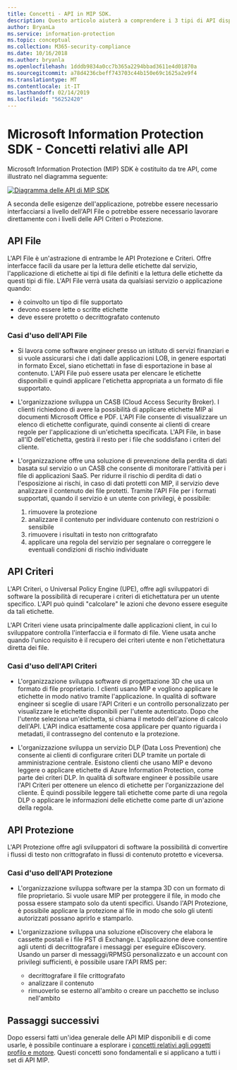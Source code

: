 ```yaml
---
title: Concetti - API in MIP SDK.
description: Questo articolo aiuterà a comprendere i 3 tipi di API disponibili in MIP SDK, le relazioni esistenti tra loro e i casi d'uso per ognuna.
author: BryanLa
ms.service: information-protection
ms.topic: conceptual
ms.collection: M365-security-compliance
ms.date: 10/16/2018
ms.author: bryanla
ms.openlocfilehash: 1dddb9834a0cc7b365a2294bbad3611e4d01870a
ms.sourcegitcommit: a78d4236cbeff743703c44b150e69c1625a2e9f4
ms.translationtype: MT
ms.contentlocale: it-IT
ms.lasthandoff: 02/14/2019
ms.locfileid: "56252420"
---
```

# <a name="microsoft-information-protection-sdk---api-concepts"></a>Microsoft Information Protection SDK - Concetti relativi alle API

Microsoft Information Protection (MIP) SDK è costituito da tre API, come illustrato nel diagramma seguente:

[![Diagramma delle API di MIP SDK](media/concept-apis-use-cases/mip-sdk-components.png)](media/concept-apis-use-cases/mip-sdk-components.png#lightbox)

A seconda delle esigenze dell'applicazione, potrebbe essere necessario interfacciarsi a livello dell'API File o potrebbe essere necessario lavorare direttamente con i livelli delle API Criteri o Protezione.

## <a name="file-api"></a>API File

L'API File è un'astrazione di entrambe le API Protezione e Criteri. Offre interfacce facili da usare per la lettura delle etichette dal servizio, l'applicazione di etichette ai tipi di file definiti e la lettura delle etichette da questi tipi di file. L'API File verrà usata da qualsiasi servizio o applicazione quando:

- è coinvolto un tipo di file supportato
- devono essere lette o scritte etichette
- deve essere protetto o decrittografato contenuto

### <a name="file-api-use-cases"></a>Casi d'uso dell'API File

- Si lavora come software engineer presso un istituto di servizi finanziari e si vuole assicurarsi che i dati dalle applicazioni LOB, in genere esportati in formato Excel, siano etichettati in fase di esportazione in base al contenuto. L'API File può essere usata per elencare le etichette disponibili e quindi applicare l'etichetta appropriata a un formato di file supportato.

- L'organizzazione sviluppa un CASB (Cloud Access Security Broker). I clienti richiedono di avere la possibilità di applicare etichette MIP ai documenti Microsoft Office e PDF. L'API File consente di visualizzare un elenco di etichette configurate, quindi consente ai clienti di creare regole per l'applicazione di un'etichetta specificata. L'API File, in base all'ID dell'etichetta, gestirà il resto per i file che soddisfano i criteri del cliente.

- L'organizzazione offre una soluzione di prevenzione della perdita di dati basata sul servizio o un CASB che consente di monitorare l'attività per i file di applicazioni SaaS. Per ridurre il rischio di perdita di dati o l'esposizione ai rischi, in caso di dati protetti con MIP, il servizio deve analizzare il contenuto dei file protetti. Tramite l'API File per i formati supportati, quando il servizio è un utente con privilegi, è possibile:

  1. rimuovere la protezione
  2. analizzare il contenuto per individuare contenuto con restrizioni o sensibile
  3. rimuovere i risultati in testo non crittografato
  4. applicare una regola del servizio per segnalare o correggere le eventuali condizioni di rischio individuate

## <a name="policy-api"></a>API Criteri

L'API Criteri, o Universal Policy Engine (UPE), offre agli sviluppatori di software la possibilità di recuperare i criteri di etichettatura per un utente specifico. L'API può quindi "calcolare" le azioni che devono essere eseguite da tali etichette.

L'API Criteri viene usata principalmente dalle applicazioni client, in cui lo sviluppatore controlla l'interfaccia e il formato di file. Viene usata anche quando l'unico requisito è il recupero dei criteri utente e non l'etichettatura diretta dei file. 

### <a name="policy-api-use-cases"></a>Casi d'uso dell'API Criteri

- L'organizzazione sviluppa software di progettazione 3D che usa un formato di file proprietario. I clienti usano MIP e vogliono applicare le etichette in modo nativo tramite l'applicazione. In qualità di software engineer si sceglie di usare l'API Criteri e un controllo personalizzato per visualizzare le etichette disponibili per l'utente autenticato. Dopo che l'utente seleziona un'etichetta, si chiama il metodo dell'azione di calcolo dell'API. L'API indica esattamente cosa applicare per quanto riguarda i metadati, il contrassegno del contenuto e la protezione.

- L'organizzazione sviluppa un servizio DLP (Data Loss Prevention) che consente ai clienti di configurare criteri DLP tramite un portale di amministrazione centrale. Esistono clienti che usano MIP e devono leggere o applicare etichette di Azure Information Protection, come parte dei criteri DLP. In qualità di software engineer è possibile usare l'API Criteri per ottenere un elenco di etichette per l'organizzazione del cliente. È quindi possibile leggere tali etichette come parte di una regola DLP o applicare le informazioni delle etichette come parte di un'azione della regola.

## <a name="protection-api"></a>API Protezione

L'API Protezione offre agli sviluppatori di software la possibilità di convertire i flussi di testo non crittografato in flussi di contenuto protetto e viceversa.

### <a name="protection-api-use-cases"></a>Casi d'uso dell'API Protezione

- L'organizzazione sviluppa software per la stampa 3D con un formato di file proprietario. Si vuole usare MIP per proteggere il file, in modo che possa essere stampato solo da utenti specifici. Usando l'API Protezione, è possibile applicare la protezione al file in modo che solo gli utenti autorizzati possano aprirlo e stamparlo. 

- L'organizzazione sviluppa una soluzione eDiscovery che elabora le cassette postali e i file PST di Exchange. L'applicazione deve consentire agli utenti di decrittografare i messaggi per eseguire eDiscovery. Usando un parser di messaggi/RPMSG personalizzato e un account con privilegi sufficienti, è possibile usare l'API RMS per:
  - decrittografare il file crittografato
  - analizzare il contenuto
  - rimuoverlo se esterno all'ambito o creare un pacchetto se incluso nell'ambito

## <a name="next-steps"></a>Passaggi successivi

Dopo essersi fatti un'idea generale delle API MIP disponibili e di come usarle, è possibile continuare a esplorare i [concetti relativi agli oggetti profilo e motore](concept-profile-engine-cpp.md). Questi concetti sono fondamentali e si applicano a tutti i set di API MIP.
